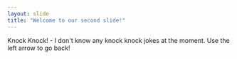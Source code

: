 ```yaml
---
layout: slide
title: "Welcome to our second slide!"
---
```

Knock Knock! - I don't know any knock knock jokes at the moment.
Use the left arrow to go back!
